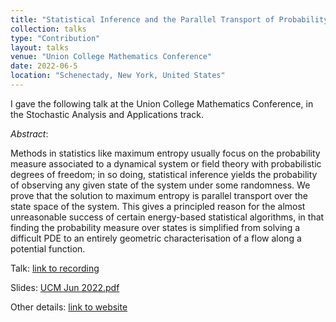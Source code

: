 ```yaml
---
title: "Statistical Inference and the Parallel Transport of Probability"
collection: talks
type: "Contribution"
layout: talks
venue: "Union College Mathematics Conference"
date: 2022-06-5
location: "Schenectady, New York, United States"
---
```


I gave the following talk at the Union College Mathematics Conference, in the Stochastic Analysis and Applications track.

_Abstract_: 

Methods in statistics like maximum entropy usually focus on the probability measure associated to a dynamical system or field theory with probabilistic degrees of freedom; in so doing, statistical inference yields the probability of observing any given state of the system under some randomness. We prove that the solution to maximum entropy is parallel transport over the state space of the system. This gives a principled reason for the almost unreasonable success of certain energy-based statistical algorithms, in that finding the probability measure over states is simplified from solving a difficult PDE to an entirely geometric characterisation of a flow along a potential function.

Talk: [link to recording](https://darsakthi.github.io/404)

Slides: [UCM Jun 2022.pdf](https://darsakthi.github.io/404)

Other details: [link to website](https://darsakthi.github.io/404)
